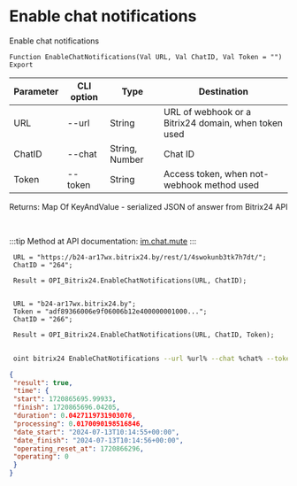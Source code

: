 ﻿---
sidebar_position: 11
---

# Enable chat notifications
 Enable chat notifications



`Function EnableChatNotifications(Val URL, Val ChatID, Val Token = "") Export`

 | Parameter | CLI option | Type | Destination |
 |-|-|-|-|
 | URL | --url | String | URL of webhook or a Bitrix24 domain, when token used |
 | ChatID | --chat | String, Number | Chat ID |
 | Token | --token | String | Access token, when not-webhook method used |

 
 Returns: Map Of KeyAndValue - serialized JSON of answer from Bitrix24 API

<br/>

:::tip
Method at API documentation: [im.chat.mute](https://dev.1c-bitrix.ru/learning/course/?COURSE_ID=93&LESSON_ID=11473)
:::
<br/>


```bsl title="Code example"
 URL = "https://b24-ar17wx.bitrix24.by/rest/1/4swokunb3tk7h7dt/";
 ChatID = "264";
 
 Result = OPI_Bitrix24.EnableChatNotifications(URL, ChatID);
 
 
 URL = "b24-ar17wx.bitrix24.by";
 Token = "adf89366006e9f06006b12e400000001000...";
 ChatID = "266";
 
 Result = OPI_Bitrix24.EnableChatNotifications(URL, ChatID, Token);
```
	


```sh title="CLI command example"
 
 oint bitrix24 EnableChatNotifications --url %url% --chat %chat% --token %token%

```

```json title="Result"
{
 "result": true,
 "time": {
 "start": 1720865695.99933,
 "finish": 1720865696.04205,
 "duration": 0.0427119731903076,
 "processing": 0.0170090198516846,
 "date_start": "2024-07-13T10:14:55+00:00",
 "date_finish": "2024-07-13T10:14:56+00:00",
 "operating_reset_at": 1720866296,
 "operating": 0
 }
}
```
